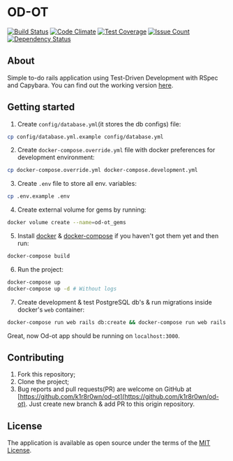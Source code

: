 # OD-OT

[![Build Status](https://travis-ci.org/k1r8r0wn/od-ot.svg?branch=master)](https://travis-ci.org/k1r8r0wn/od-ot)
[![Code Climate](https://codeclimate.com/github/k1r8r0wn/od-ot/badges/gpa.svg)](https://codeclimate.com/github/k1r8r0wn/od-ot)
[![Test Coverage](https://codeclimate.com/github/k1r8r0wn/od-ot/badges/coverage.svg)](https://codeclimate.com/github/k1r8r0wn/od-ot/coverage)
[![Issue Count](https://codeclimate.com/github/k1r8r0wn/od-ot/badges/issue_count.svg)](https://codeclimate.com/github/k1r8r0wn/od-ot)
[![Dependency Status](https://gemnasium.com/badges/github.com/k1r8r0wn/od-ot.svg)](https://gemnasium.com/github.com/k1r8r0wn/od-ot)

## About

Simple to-do rails application using Test-Driven Development with RSpec and Capybara. You can find out the working version [here](https://od-ot.herokuapp.com).

## Getting started

1. Create `config/database.yml`(it stores the db configs) file:

  ```bash
  cp config/database.yml.example config/database.yml
  ```

2. Create `docker-compose.override.yml` file with docker preferences for development environment:

  ```bash
  cp docker-compose.override.yml docker-compose.development.yml
  ```

3. Create `.env` file to store all env. variables:

  ```bash
  cp .env.example .env
  ```

4. Create external volume for gems by running:

  ```bash
  docker volume create --name=od-ot_gems
  ```

5. Install [docker](https://docs.docker.com/engine/installation/) & [docker-compose](https://docs.docker.com/compose/install/) if you haven't got them yet and then run:

  ```bash
  docker-compose build
  ```

6. Run the project:

  ```bash
  docker-compose up
  docker-compose up -d # Without logs
  ```

7. Create development & test PostgreSQL db's & run migrations inside docker's `web` container:

  ```bash
  docker-compose run web rails db:create && docker-compose run web rails db:migrate
  ```

Great, now Od-ot app should be running on `localhost:3000`.

## Contributing

1. Fork this repository;
2. Clone the project;
3. Bug reports and pull requests(PR) are welcome on GitHub at [https://github.com/k1r8r0wn/od-ot](https://github.com/k1r8r0wn/od-ot). Just create new branch & add PR to this origin repository.

## License

The application is available as open source under the terms of the [MIT License](http://opensource.org/licenses/MIT).
